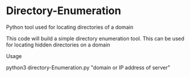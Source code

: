# Directory-Enumeration
Python tool used for locating directories of a domain

This code will build a simple directory enumeration tool. This can be used for locating hidden directories on a domain

Usage

python3 directory-Enumeration.py "domain or IP address of server"
